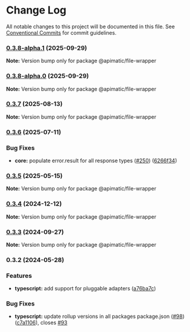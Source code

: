# Change Log

All notable changes to this project will be documented in this file.
See [Conventional Commits](https://conventionalcommits.org) for commit guidelines.

### [0.3.8-alpha.1](https://github.com/apimatic/apimatic-js-runtime/compare/@apimatic/file-wrapper@0.3.7...@apimatic/file-wrapper@0.3.8-alpha.1) (2025-09-29)

**Note:** Version bump only for package @apimatic/file-wrapper

### [0.3.8-alpha.0](https://github.com/apimatic/apimatic-js-runtime/compare/@apimatic/file-wrapper@0.3.7...@apimatic/file-wrapper@0.3.8-alpha.0) (2025-09-29)

**Note:** Version bump only for package @apimatic/file-wrapper

### [0.3.7](https://github.com/apimatic/apimatic-js-runtime/compare/@apimatic/file-wrapper@0.3.6...@apimatic/file-wrapper@0.3.7) (2025-08-13)

**Note:** Version bump only for package @apimatic/file-wrapper

### [0.3.6](https://github.com/apimatic/apimatic-js-runtime/compare/@apimatic/file-wrapper@0.3.5...@apimatic/file-wrapper@0.3.6) (2025-07-11)

### Bug Fixes

- **core:** populate error.result for all response types ([#250](https://github.com/apimatic/apimatic-js-runtime/issues/250)) ([6266f34](https://github.com/apimatic/apimatic-js-runtime/commit/6266f34bfb4cbfae2ade0958923aa55c0a81826b))

### [0.3.5](https://github.com/apimatic/apimatic-js-runtime/compare/@apimatic/file-wrapper@0.3.4...@apimatic/file-wrapper@0.3.5) (2025-05-15)

**Note:** Version bump only for package @apimatic/file-wrapper

### [0.3.4](https://github.com/apimatic/apimatic-js-runtime/compare/@apimatic/file-wrapper@0.3.3...@apimatic/file-wrapper@0.3.4) (2024-12-12)

**Note:** Version bump only for package @apimatic/file-wrapper

### [0.3.3](https://github.com/apimatic/apimatic-js-runtime/compare/@apimatic/file-wrapper@0.3.2...@apimatic/file-wrapper@0.3.3) (2024-09-27)

**Note:** Version bump only for package @apimatic/file-wrapper

### 0.3.2 (2024-05-28)

### Features

- **typescript:** add support for pluggable adapters ([a76ba7c](https://github.com/apimatic/apimatic-js-runtime/commit/a76ba7cbf2602bdc48b758816000330429ac4972))

### Bug Fixes

- **typescript:** update rollup versions in all packages package.json ([#98](https://github.com/apimatic/apimatic-js-runtime/issues/98)) ([c7a1106](https://github.com/apimatic/apimatic-js-runtime/commit/c7a1106bfc8e7d10e28dee97fb30a4e2792f21df)), closes [#93](https://github.com/apimatic/apimatic-js-runtime/issues/93)

